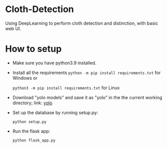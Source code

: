 # Cloth-Detection
Using DeepLearning to perform cloth detection and distinction, with basic web UI.

# How to setup
- Make sure you have python3.9 installed.

- Install all the requirements
``python -m pip install requirements.txt`` for Windows or

  ``python3 -m pip install requirements.txt`` for Linux

- Download "yolo models" and save it as "yolo" in the the current working directory; link: [yolo](https://drive.google.com/drive/folders/1jXZZc5pp2OJCtmQYelzDgPzyuraAdxXP)

- Set up the database by running setup.py:

  ``python setup.py``

- Run the flask app:

  ``python flask_app.py``
